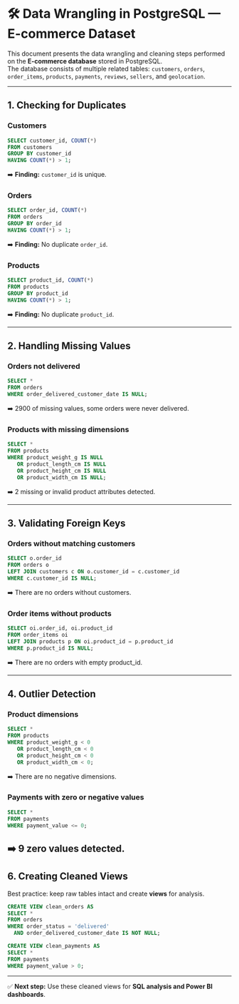 
# 🛠️ Data Wrangling in PostgreSQL — E-commerce Dataset  

This document presents the data wrangling and cleaning steps performed on the **E-commerce database** stored in PostgreSQL.  
The database consists of multiple related tables: `customers`, `orders`, `order_items`, `products`, `payments`, `reviews`, `sellers`, and `geolocation`.

---

## 1. Checking for Duplicates

### Customers
```sql
SELECT customer_id, COUNT(*)
FROM customers
GROUP BY customer_id
HAVING COUNT(*) > 1;
```
➡️ **Finding:** `customer_id` is unique.

### Orders
```sql
SELECT order_id, COUNT(*)
FROM orders
GROUP BY order_id
HAVING COUNT(*) > 1;
```
➡️ **Finding:** No duplicate `order_id`.

### Products
```sql
SELECT product_id, COUNT(*)
FROM products
GROUP BY product_id
HAVING COUNT(*) > 1;
```
➡️ **Finding:** No duplicate `product_id`.

---

## 2. Handling Missing Values

### Orders not delivered
```sql
SELECT *
FROM orders
WHERE order_delivered_customer_date IS NULL;
```
➡️ 2900 of missing values, some orders were never delivered.

### Products with missing dimensions
```sql
SELECT *
FROM products
WHERE product_weight_g IS NULL
   OR product_length_cm IS NULL
   OR product_height_cm IS NULL
   OR product_width_cm IS NULL;
```
➡️ 2 missing or invalid product attributes detected.

---

## 3. Validating Foreign Keys

### Orders without matching customers
```sql
SELECT o.order_id
FROM orders o
LEFT JOIN customers c ON o.customer_id = c.customer_id
WHERE c.customer_id IS NULL;
```
➡️ There are no orders without customers.

### Order items without products
```sql
SELECT oi.order_id, oi.product_id
FROM order_items oi
LEFT JOIN products p ON oi.product_id = p.product_id
WHERE p.product_id IS NULL;
```
➡️ There are no orders with empty product_id.

---

## 4. Outlier Detection

### Product dimensions
```sql
SELECT *
FROM products
WHERE product_weight_g < 0
   OR product_length_cm < 0
   OR product_height_cm < 0
   OR product_width_cm < 0;
```
➡️ There are no negative dimensions.

### Payments with zero or negative values
```sql
SELECT *
FROM payments
WHERE payment_value <= 0;
```
➡️ 9 zero values detected.
---

## 6. Creating Cleaned Views

Best practice: keep raw tables intact and create **views** for analysis.

```sql
CREATE VIEW clean_orders AS
SELECT *
FROM orders
WHERE order_status = 'delivered'
  AND order_delivered_customer_date IS NOT NULL;
```

```sql
CREATE VIEW clean_payments AS
SELECT *
FROM payments
WHERE payment_value > 0;
```

---

✅ **Next step:** Use these cleaned views for **SQL analysis and Power BI dashboards**.
